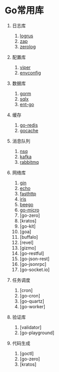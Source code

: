 # Go常用库

1. 日志库
    1. [logrus](https://github.com/sirupsen/logrus)
    2. [zap](https://github.com/uber-go/zap)
    3. [zerolog](https://github.com/rs/zerolog)

2. 配置库
    1. [viper](https://github.com/spf13/viper)
    2. [envconfig](https://github.com/kelseyhightower/envconfig)

3. 数据库
    1. [gorm](https://gorm.io)
    2. [sqlx](https://github.com/jmoiron/sqlx)
    3. [ent-go](https://entgo.io/zh/)

4. 缓存
    1. [go-redis](https://github.com/redis/go-redis)
    2. [gocache](https://github.com/eko/gocache)

5. 消息队列
    1. [nsq](https://github.com/nsqio/go-nsq)
    2. [kafka](https://github.com/confluentinc/confluent-kafka-go)
    3. [rabbitmq](https://github.com/influxdata/telegraf)

6. 网络库
    1. [gin](https://github.com/gin-gonic/gin)
    2. [echo](https://github.com/labstack/echo)
    3. [fasthttp](https://github.com/valyala/fasthttp)
    4. [iris](https://github.com/kataras/iris)
    5. [beego](https://github.com/beego/beego)
    6. [go-micro](https://github.com/go-micro/go-micro)
    7. [go-zero]
    8. [kratos]
    9. [go-kit]
    10. [goa]
    11. [buffalo]
    12. [revel]
    13. [gizmo]
    14. [go-restful]
    15. [go-json-rest]
    16. [go-jsonrpc]
    17. [go-socket.io]

7. 任务调度
    1. [cron]
    2. [go-cron]
    3. [go-quartz]
    4. [go-worker]

8. 验证库
    1. [validator]
    2. [go-playground]

9. 代码生成
    1. [goctl]
    2. [go-zero]
    3. [kratos]